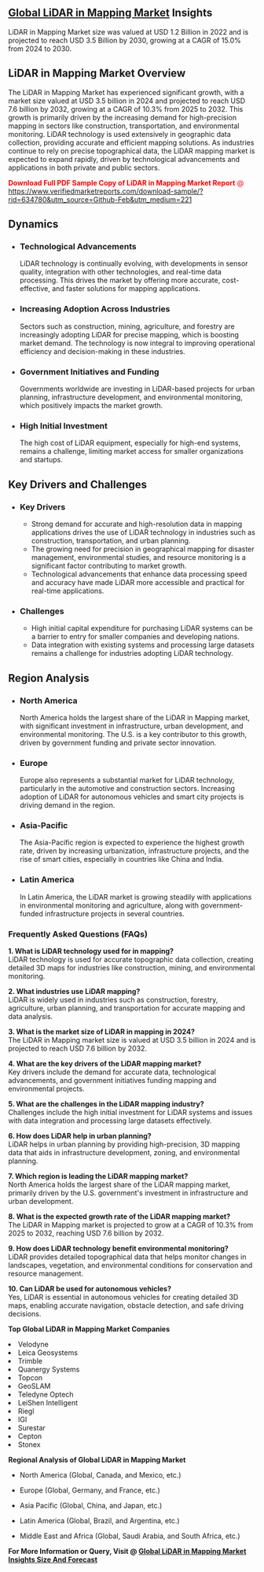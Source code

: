 <h2><a href="https://www.verifiedmarketreports.com/download-sample/?rid=634780&amp;utm_source=Github&amp;utm_medium=221" target="_blank">Global LiDAR in Mapping Market</a> Insights</h2><p>LiDAR in Mapping Market size was valued at USD 1.2 Billion in 2022 and is projected to reach USD 3.5 Billion by 2030, growing at a CAGR of 15.0% from 2024 to 2030.</p><p> <h2>LiDAR in Mapping Market Overview</h2> <p>The LiDAR in Mapping Market has experienced significant growth, with a market size valued at USD 3.5 billion in 2024 and projected to reach USD 7.6 billion by 2032, growing at a CAGR of 10.3% from 2025 to 2032. This growth is primarily driven by the increasing demand for high-precision mapping in sectors like construction, transportation, and environmental monitoring. LiDAR technology is used extensively in geographic data collection, providing accurate and efficient mapping solutions. As industries continue to rely on precise topographical data, the LiDAR mapping market is expected to expand rapidly, driven by technological advancements and applications in both private and public sectors.</p> <p><p><span class=""><span style="color: #ff0000;"><strong>Download Full PDF Sample Copy of LiDAR in Mapping Market Report</strong> @ </span><a href="https://www.verifiedmarketreports.com/download-sample/?rid=634780&amp;utm_source=Github-Feb&amp;utm_medium=221" target="_blank">https://www.verifiedmarketreports.com/download-sample/?rid=634780&amp;utm_source=Github-Feb&amp;utm_medium=221</a></span></p></p> <h2>Dynamics</h2> <ul> <li><h3>Technological Advancements</h3> LiDAR technology is continually evolving, with developments in sensor quality, integration with other technologies, and real-time data processing. This drives the market by offering more accurate, cost-effective, and faster solutions for mapping applications. </li> <li><h3>Increasing Adoption Across Industries</h3> Sectors such as construction, mining, agriculture, and forestry are increasingly adopting LiDAR for precise mapping, which is boosting market demand. The technology is now integral to improving operational efficiency and decision-making in these industries. </li> <li><h3>Government Initiatives and Funding</h3> Governments worldwide are investing in LiDAR-based projects for urban planning, infrastructure development, and environmental monitoring, which positively impacts the market growth. </li> <li><h3>High Initial Investment</h3> The high cost of LiDAR equipment, especially for high-end systems, remains a challenge, limiting market access for smaller organizations and startups. </li> </ul> <h2>Key Drivers and Challenges</h2> <ul> <li><h3>Key Drivers</h3> <ul> <li>Strong demand for accurate and high-resolution data in mapping applications drives the use of LiDAR technology in industries such as construction, transportation, and urban planning.</li> <li>The growing need for precision in geographical mapping for disaster management, environmental studies, and resource monitoring is a significant factor contributing to market growth.</li> <li>Technological advancements that enhance data processing speed and accuracy have made LiDAR more accessible and practical for real-time applications.</li> </ul> </li> <li><h3>Challenges</h3> <ul> <li>High initial capital expenditure for purchasing LiDAR systems can be a barrier to entry for smaller companies and developing nations.</li> <li>Data integration with existing systems and processing large datasets remains a challenge for industries adopting LiDAR technology.</li> </ul> </li> </ul> <h2>Region Analysis</h2> <ul> <li><h3>North America</h3> North America holds the largest share of the LiDAR in Mapping market, with significant investment in infrastructure, urban development, and environmental monitoring. The U.S. is a key contributor to this growth, driven by government funding and private sector innovation. </li> <li><h3>Europe</h3> Europe also represents a substantial market for LiDAR technology, particularly in the automotive and construction sectors. Increasing adoption of LiDAR for autonomous vehicles and smart city projects is driving demand in the region. </li> <li><h3>Asia-Pacific</h3> The Asia-Pacific region is expected to experience the highest growth rate, driven by increasing urbanization, infrastructure projects, and the rise of smart cities, especially in countries like China and India. </li> <li><h3>Latin America</h3> In Latin America, the LiDAR market is growing steadily with applications in environmental monitoring and agriculture, along with government-funded infrastructure projects in several countries. </li> </ul> <h3>Frequently Asked Questions (FAQs)</h3> <p><strong>1. What is LiDAR technology used for in mapping?</strong><br> LiDAR technology is used for accurate topographic data collection, creating detailed 3D maps for industries like construction, mining, and environmental monitoring.</p> <p><strong>2. What industries use LiDAR mapping?</strong><br> LiDAR is widely used in industries such as construction, forestry, agriculture, urban planning, and transportation for accurate mapping and data analysis.</p> <p><strong>3. What is the market size of LiDAR in mapping in 2024?</strong><br> The LiDAR in Mapping market size is valued at USD 3.5 billion in 2024 and is projected to reach USD 7.6 billion by 2032.</p> <p><strong>4. What are the key drivers of the LiDAR mapping market?</strong><br> Key drivers include the demand for accurate data, technological advancements, and government initiatives funding mapping and environmental projects.</p> <p><strong>5. What are the challenges in the LiDAR mapping industry?</strong><br> Challenges include the high initial investment for LiDAR systems and issues with data integration and processing large datasets effectively.</p> <p><strong>6. How does LiDAR help in urban planning?</strong><br> LiDAR helps in urban planning by providing high-precision, 3D mapping data that aids in infrastructure development, zoning, and environmental planning.</p> <p><strong>7. Which region is leading the LiDAR mapping market?</strong><br> North America holds the largest share of the LiDAR mapping market, primarily driven by the U.S. government's investment in infrastructure and urban development.</p> <p><strong>8. What is the expected growth rate of the LiDAR mapping market?</strong><br> The LiDAR in Mapping market is projected to grow at a CAGR of 10.3% from 2025 to 2032, reaching USD 7.6 billion by 2032.</p> <p><strong>9. How does LiDAR technology benefit environmental monitoring?</strong><br> LiDAR provides detailed topographical data that helps monitor changes in landscapes, vegetation, and environmental conditions for conservation and resource management.</p> <p><strong>10. Can LiDAR be used for autonomous vehicles?</strong><br> Yes, LiDAR is essential in autonomous vehicles for creating detailed 3D maps, enabling accurate navigation, obstacle detection, and safe driving decisions.</p> </p><p><strong>Top Global LiDAR in Mapping Market Companies</strong></p><div data-test-id=""><p><li>Velodyne</li><li> Leica Geosystems</li><li> Trimble</li><li> Quanergy Systems</li><li> Topcon</li><li> GeoSLAM</li><li> Teledyne Optech</li><li> LeiShen Intelligent</li><li> Riegl</li><li> IGI</li><li> Surestar</li><li> Cepton</li><li> Stonex</li></p><div><strong>Regional Analysis of&nbsp;Global LiDAR in Mapping Market</strong></div><ul><li dir="ltr"><p dir="ltr">North America&nbsp;(Global, Canada, and Mexico, etc.)</p></li><li dir="ltr"><p dir="ltr">Europe (Global, Germany, and France, etc.)</p></li><li dir="ltr"><p dir="ltr">Asia Pacific&nbsp;(Global, China, and Japan, etc.)</p></li><li dir="ltr"><p dir="ltr">Latin America&nbsp;(Global, Brazil, and Argentina, etc.)</p></li><li dir="ltr">Middle East and Africa&nbsp;(Global, Saudi Arabia, and South Africa, etc.)</li></ul><p><strong>For More Information or Query, Visit @&nbsp;</strong><strong><a href="https://www.verifiedmarketreports.com/product/lidar-in-mapping-market/?utm_source=Github&amp;utm_medium=221" target="_blank">Global LiDAR in Mapping Market Insights Size And Forecast</a></strong></p></div>

